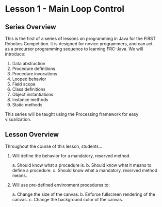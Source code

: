 # Lesson 1 - Main Loop Control

## Series Overview
This is the first of a series of lessons on programming in Java for the FIRST Robotics Competition.  It is designed for novice programmers, and can act as a precursor programming sequence to learning FRC-Java.  We will introduce:

1. Data abstraction
2. Procedure definitions
3. Procedure invocations
4. Looped behavior
5. Field scope
6. Class definitions
7. Object instantiations
8. Instance methods
9. Static methods

This series will be taught using the Processing framework for easy visualization.

## Lesson Overview

Throughout the course of this lesson, students...

1. Will define the behavior for a mandatory, reserved method.

   a. Should know what a procedure is.
   b. Should know what it means to define a procedure.
   c. Should know what a mandatory, reserved method means.
   
2. Will use pre-defined environment procedures to:

   a. Change the size of the canvas.
   b. Enforce fullscreen rendering of the canvas.
   c. Change the background color of the canvas.
